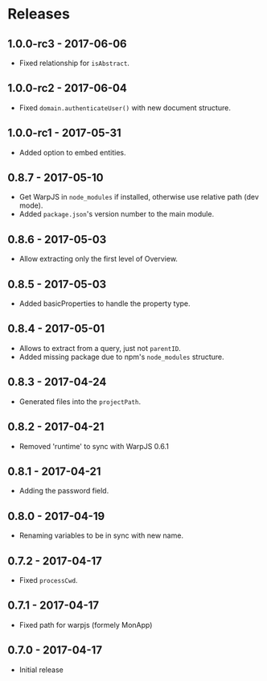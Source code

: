 # Releases

## 1.0.0-rc3 - 2017-06-06

- Fixed relationship for `isAbstract`.

## 1.0.0-rc2 - 2017-06-04

- Fixed `domain.authenticateUser()` with new document structure.

## 1.0.0-rc1 - 2017-05-31

- Added option to embed entities.

## 0.8.7 - 2017-05-10

- Get WarpJS in `node_modules` if installed, otherwise use relative path (dev
  mode).
- Added `package.json`'s version number to the main module.

## 0.8.6 - 2017-05-03

- Allow extracting only the first level of Overview.

## 0.8.5 - 2017-05-03

- Added basicProperties to handle the property type.

## 0.8.4 - 2017-05-01

- Allows to extract from a query, just not `parentID`.
- Added missing package due to npm's `node_modules` structure.

## 0.8.3 - 2017-04-24

- Generated files into the `projectPath`.

## 0.8.2 - 2017-04-21

- Removed 'runtime' to sync with WarpJS 0.6.1

## 0.8.1 - 2017-04-21

- Adding the password field.

## 0.8.0 - 2017-04-19

- Renaming variables to be in sync with new name.

## 0.7.2 - 2017-04-17

- Fixed `processCwd`.

## 0.7.1 - 2017-04-17

- Fixed path for warpjs (formely MonApp)

## 0.7.0 - 2017-04-17

- Initial release
